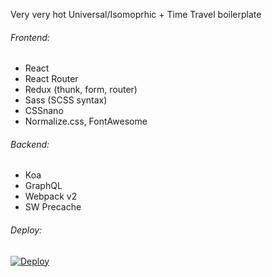 Very very hot Universal/Isomoprhic + Time Travel boilerplate

###### Frontend:
* React
* React Router
* Redux (thunk, form, router)
* Sass (SCSS syntax)
* CSSnano
* Normalize.css, FontAwesome

###### Backend:
* Koa
* GraphQL
* Webpack v2
* SW Precache

###### Deploy:


[![Deploy](https://www.herokucdn.com/deploy/button.svg)](https://heroku.com/deploy?template=https://github.com/yogurt1/hotux)
